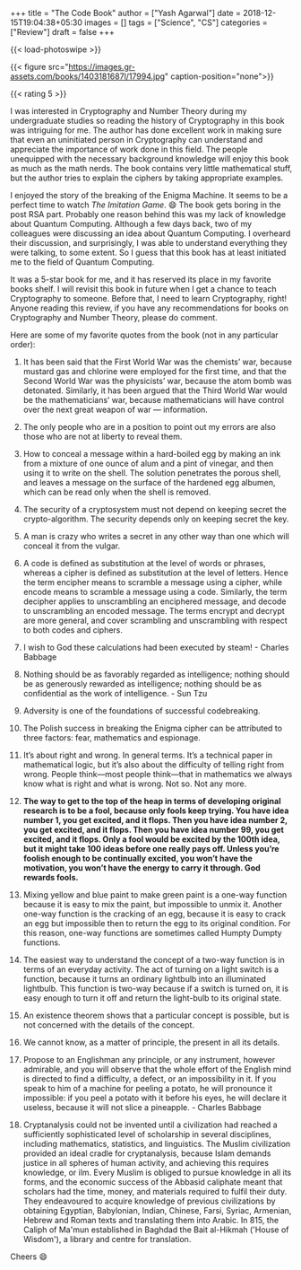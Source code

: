 +++
title = "The Code Book"
author = ["Yash Agarwal"]
date = 2018-12-15T19:04:38+05:30
images = []
tags = ["Science", "CS"]
categories = ["Review"]
draft = false
+++

{{< load-photoswipe >}}

{{< figure src="https://images.gr-assets.com/books/1403181687l/17994.jpg" caption-position="none">}}

{{< rating 5 >}}


I was interested in Cryptography and Number Theory during my undergraduate studies so reading the
history of Cryptography in this book was intriguing for me. The author has done excellent work in making sure that even
an uninitiated person in Cryptography can understand and appreciate the importance of work done in this field. The people
unequipped with the necessary background knowledge will enjoy this book as much as the math nerds. The book
contains very little mathematical stuff, but the author tries to explain the ciphers by taking appropriate examples.

I enjoyed the story of the breaking of the Enigma Machine. It seems to be a perfect time to watch *The
Imitation Game*. :smile: The book gets boring in the post RSA part. Probably one reason behind this was my lack of
knowledge about Quantum Computing. Although a few days back, two of my colleagues were discussing an idea about Quantum
Computing. I overheard their discussion, and surprisingly, I was able to understand everything they were talking, to
some extent. So I
guess that this book has at least initiated me to the field of Quantum Computing.

It was a 5-star book for me, and it has reserved its place in my favorite books shelf. I will revisit this
book in future when I get a chance to teach Cryptography to someone. Before that, I need to learn Cryptography,
right! Anyone reading this review, if you have any recommendations for books on Cryptography and Number Theory, please do
comment.

Here are some of my favorite quotes from the book (not in any particular order):

1.  It has been said that the First World War was the chemists’ war, because mustard gas and   chlorine were employed for
    the first time, and that the Second World War was the physicists’ war, because the atom bomb was detonated.
    Similarly, it has been argued that the Third World War would be the mathematicians’ war, because mathematicians will
    have control over the next great weapon of war — information.

2.  The only people who are in a position to point out my errors are also those who are not at liberty to reveal them.

3.  How to conceal a message within a hard-boiled egg by making an ink from a mixture of one ounce of alum and a pint of vinegar, and then using it to write on the shell. The solution penetrates the porous shell, and leaves a message on the surface of the hardened egg albumen, which can be read only when the shell is removed.

4.  The security of a cryptosystem must not depend on keeping secret the crypto-algorithm. The security depends only on
    keeping secret the key.

5.  A man is crazy who writes a secret in any other way than one which will conceal it from the vulgar.

6.  A code is defined as substitution at the level of words or phrases, whereas a cipher is defined as substitution at
    the level of letters. Hence the term encipher means to scramble a message using a cipher, while encode means to
    scramble a message using a code. Similarly, the term decipher applies to unscrambling an enciphered message, and
    decode to unscrambling an encoded message. The terms encrypt and decrypt are more general, and cover scrambling and
    unscrambling with respect to both codes and ciphers.

7.  I wish to God these calculations had been executed by steam! - Charles Babbage

8.  Nothing should be as favorably regarded as intelligence; nothing should be as generously rewarded as intelligence;
    nothing should be as confidential as the work of intelligence. - Sun Tzu

9.  Adversity is one of the foundations of successful codebreaking.

10. The Polish success in breaking the Enigma cipher can be attributed to three factors: fear, mathematics and
    espionage.

11. It’s about right and wrong. In general terms. It’s a technical paper in mathematical logic, but it’s also about the
    difficulty of telling right from wrong. People think—most people think—that in mathematics we always know what is
    right and what is wrong. Not so. Not any more.

12. **The way to get to the top of the heap in terms of developing original research is to be a fool, because only fools
    keep trying. You have idea number 1, you get excited, and it flops. Then you have idea number 2, you get excited,
    and it flops. Then you have idea number 99, you get excited, and it flops. Only a fool would be excited by the 100th
    idea, but it might take 100 ideas before one really pays off. Unless you’re foolish enough to be continually
    excited, you won’t have the motivation, you won’t have the energy to carry it through. God rewards fools.**

13. Mixing yellow and blue paint to make green paint is a one-way function because it is easy to mix the paint, but
    impossible to unmix it. Another one-way function is the cracking of an egg, because it is easy to crack an egg but
    impossible then to return the egg to its original condition. For this reason, one-way functions are sometimes called
    Humpty Dumpty functions.

14. The easiest way to understand the concept of a two-way function is in terms of an everyday activity. The act of
    turning on a light switch is a function, because it turns an ordinary lightbulb into an illuminated lightbulb. This
    function is two-way because if a switch is turned on, it is easy enough to turn it off and return the light-bulb to
    its original state.

15. An existence theorem shows that a particular concept is possible, but is not concerned with the details of the
    concept.

16. We cannot know, as a matter of principle, the present in all its details.

17. Propose to an Englishman any principle, or any instrument, however admirable, and you will observe that the whole
    effort of the English mind is directed to find a difficulty, a defect, or an impossibility in it. If you speak to
    him of a machine for peeling a potato, he will pronounce it impossible: if you peel a potato with it before his
    eyes, he will declare it useless, because it will not slice a pineapple. - Charles Babbage

18. Cryptanalysis could not be invented until a civilization had reached a sufficiently sophisticated level of scholarship in several disciplines, including mathematics, statistics, and linguistics. The Muslim civilization provided an ideal cradle for cryptanalysis, because Islam demands justice in all spheres of human activity, and achieving this requires knowledge, or ilm. Every Muslim is obliged to pursue knowledge in all its forms, and the economic success of the Abbasid caliphate meant that scholars had the time, money, and materials required to fulfil their duty. They endeavoured to acquire knowledge of previous civilizations by obtaining Egyptian, Babylonian, Indian, Chinese, Farsi, Syriac, Armenian, Hebrew and Roman texts and translating them into Arabic. In 815, the Caliph of Ma'mun established in Baghdad the Bait al-Hikmah ('House of Wisdom'), a library and centre for translation.

Cheers :smile:
